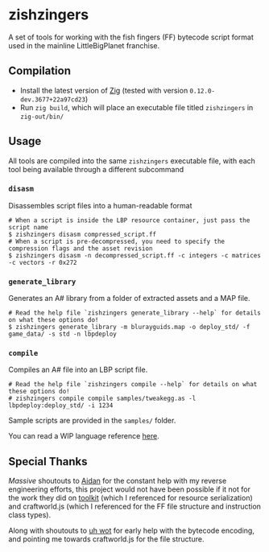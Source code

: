 # zishzingers

A set of tools for working with the fish fingers (FF) bytecode script format used in the mainline LittleBigPlanet franchise.

## Compilation

- Install the latest version of [Zig](https://ziglang.org/) (tested with version `0.12.0-dev.3677+22a97cd23`)
- Run `zig build`, which will place an executable file titled `zishzingers` in `zig-out/bin/`

## Usage

All tools are compiled into the same `zishzingers` executable file, with each tool being available through a different subcommand

### `disasm`
Disassembles script files into a human-readable format

```
# When a script is inside the LBP resource container, just pass the script name
$ zishzingers disasm compressed_script.ff
# When a script is pre-decompressed, you need to specify the compression flags and the asset revision
$ zishzingers disasm -n decompressed_script.ff -c integers -c matrices -c vectors -r 0x272
```

### `generate_library`
Generates an A# library from a folder of extracted assets and a MAP file.

```
# Read the help file `zishzingers generate_library --help` for details on what these options do!
$ zishzingers generate_library -m blurayguids.map -o deploy_std/ -f game_data/ -s std -n lbpdeploy
```

### `compile`
Compiles an A# file into an LBP script file.

```
# Read the help file `zishzingers compile --help` for details on what these options do!
# zishzingers compile compile samples/tweakegg.as -l lbpdeploy:deploy_std/ -i 1234
```

Sample scripts are provided in the `samples/` folder.

You can read a WIP language reference [here](langref.md).

## Special Thanks

*Massive* shoutouts to [Aidan](https://github.com/ennuo) for the constant help with my reverse engineering efforts, this project would not have been possible if it not for the work they did on [toolkit](https://github.com/ennuo/toolkit) (which I referenced for resource serialization) and craftworld.js (which I referenced for the FF file structure and instruction class types).

Along with shoutouts to [uh wot](https://github.com/uhwot) for early help with the bytecode encoding, and pointing me towards craftworld.js for the file structure.